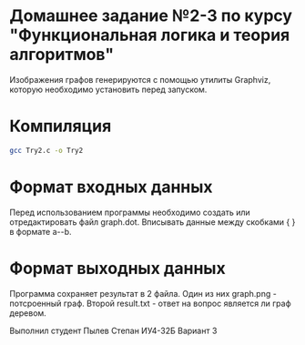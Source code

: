 # Домашнее задание №2-3 по курсу "Функциональная логика и теория алгоритмов"
Изображения графов генерируются с помощью утилиты Graphviz, которую необходимо установить перед запуском.
# Компиляция
```bash
gcc Try2.c -o Try2
```
# Формат входных данных
Перед использованием программы необходимо создать или отредактировать файл graph.dot.
Вписывать данные между скобками { } в формате a--b.
# Формат выходных данных
Программа сохраняет результат в 2 файла. Один из них graph.png - потсроенный граф. Второй result.txt - ответ на вопрос является ли граф деревом.

Выполнил студент Пылев Степан ИУ4-32Б Вариант 3
